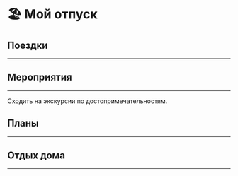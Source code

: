 # 🏖 Мой отпуск

## Поездки
---


## Мероприятия
---
Сходить на экскурсии по достопримечательностям.

## Планы
---


## Отдых дома
---

